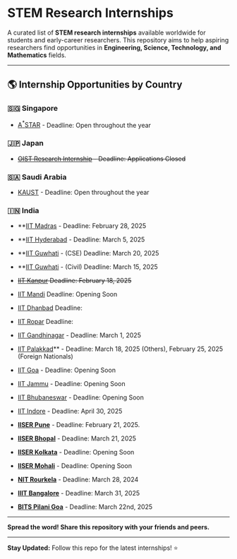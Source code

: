 # STEM Research Internships

A curated list of **STEM research internships** available worldwide for students and early-career researchers. This repository aims to help aspiring researchers find opportunities in **Engineering, Science, Technology, and Mathematics** fields.


---

## 🌎 Internship Opportunities by Country  

<!-- ### 🇺🇸 **United States**  
- **[Google Research Internship]()** 
- **[NASA Internships]()** 
- **[MIT Summer Research Program (MSRP)]()**  -->

<!-- ### 🇨🇳 **China**  
- **[FuSEP Summer Research 2025](https://fusep.ustc.edu.cn/fusep/)** 

### 🇩🇪 **Germany**  
- **[Max Planck Internship]()** 
- **[DAAD RISE]()** 

### 🇫🇷 **France**  
- **[CERN Summer Internship]()** 
- **[INRIA Research Internship]()** 

### 🇬🇧 **United Kingdom**  
- **[Turing Internship Network]()** 
- **[Imperial College UROP]()**  -->

<!-- ### 🇰🇷 **South Korea**  
- **[XXXXX]()**  -->

### 🇸🇬 **Singapore**  
- [A<sup>*</sup>STAR](https://www.a-star.edu.sg/) - Deadline: Open throughout the year

<!-- ### 🇹🇼 **Taiwan**  
- **[XXXXX]()**  -->

### 🇯🇵 **Japan**  
- ~~[OIST Research Internship](https://admissions.oist.jp/research-internship) - Deadline: Applications Closed~~

### 🇸🇦 **Saudi Arabia**  
- [KAUST](https://admissions.kaust.edu.sa/study/internships) - Deadline: Open throughout the year

### 🇮🇳 **India**
- **[IIT Madras](https://ssp.iitm.ac.in/summer-fellowship-registration) - Deadline: February 28, 2025
- **[IIT Hyderabad](https://iith.ac.in/research/SURE/) - Deadline: March 5, 2025
- **[IIT Guwhati](https://www.iitg.ac.in/cse/summerinternship/) - (CSE) Deadline:  March 20, 2025
- **[IIT Guwhati](https://www.iitg.ac.in/civil/home_news_details.php?slno=OTFqenZ6OWxVMUd3NHpvcGZvTDVRZz09&notice=Summer-Training/Internship-2025) - (Civil) Deadline:  March 15, 2025
- ~~[IIT Kanpur](https://surge.iitk.ac.in/app/main.php) Deadline: February 18, 2025~~
- [IIT Mandi](https://www.iitmandi.ac.in/internships) Deadline: Opening Soon
- [IIT Dhanbad](https://people.iitism.ac.in/~research/SRIP.php) Deadline: 
- [IIT Ropar](https://www.iitrpr.ac.in/studentportal/summerinternship-2025) Deadline: 
- [IIT Gandhinagar](https://srip.iitgn.ac.in/info/guidelines/)  - Deadline: March 1, 2025
- [IIT Palakkad](https://sun.iitpkd.ac.in/)** - Deadline: March 18, 2025 (Others), February 25, 2025 (Foreign Nationals)
- [IIT Goa](https://iitgoa.ac.in/summer-internships-2024-at-iit-goa/) - Deadline: Opening Soon
- [IIT Jammu](https://www.iitjammu.ac.in/post/rise-up) - Deadline: Opening Soon
- [IIT Bhubaneswar](https://webapps.iitbbs.ac.in/internship-application/) - Deadline: Opening Soon
- [IIT Indore](https://www.iiti.ac.in/page/summer-internship-2025-for-ug-students) - Deadline: April 30, 2025


- **[IISER Pune](http://www3.iiserpune.ac.in/~sspc/)** - Deadline: February 21, 2025.
- **[IISER Bhopal](https://www.iiserb.ac.in/assets/all_upload/doaa/IISER_Bhopal_Summer_Internship.pdf)** - Deadline: March 21, 2025
- **[IISER Kolkata](https://www.iiserkol.ac.in/~summer.research/)** - Deadline: Opening Soon
- **[IISER Mohali](https://www.iisermohali.ac.in/admission-news/summer-research-program-2024)** - Deadline: Opening Soon

- **[NIT Rourkela](https://eapplication.nitrkl.ac.in/internship/)** - Deadline: March 28, 2024

- **[IIIT Bangalore](https://www.iiitb.ac.in/summer-internship)** - Deadline: March 31, 2025

- **[BITS Pilani Goa](https://www.bits-pilani.ac.in/news/bits-pilani-goa-summer-research-program-2025-bgsrp-2025/)** - Deadline: March 22nd, 2025

---

**Spread the word! Share this repository with your friends and peers.**   

---

**Stay Updated:** Follow this repo for the latest internships! ⭐  

